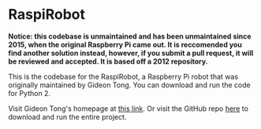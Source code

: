 # RaspiRobot

**Notice: this codebase is unmaintained and has been unmaintained since 2015, when the original Raspberry Pi came out. It is reccomended you find another solution instead, however, if you submit a pull request, it will be reviewed and accepted. It is based off a 2012 repository.**

This is the codebase for the RaspiRobot, a Raspberry Pi robot that was originally maintained by Gideon Tong. You can download and run the code for Python 2.

Visit Gideon Tong's homepage at [this link](https://gideontong.com). Or visit the GitHub repo [here](https://www.github.com/gideontong/RaspiRobot) to download and run the entire project.
